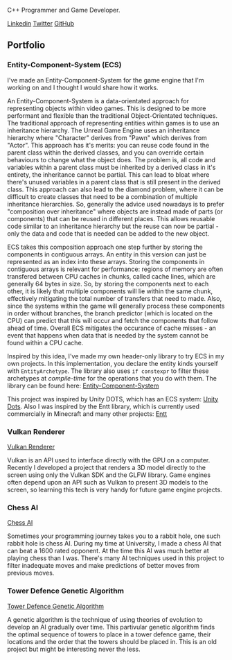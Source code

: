 C++ Programmer and Game Developer. 

[Linkedin](https://www.linkedin.com/in/oscar-smith-jones-44329a195/) 
[Twitter](https://twitter.com/OscarSmithJone1)
[GitHub](https://github.com/ozzysmithjones)

## Portfolio

### Entity-Component-System (ECS)

I've made an Entity-Component-System for the game engine that I'm working on and I thought I would share how it works. 

An Entity-Component-System is a data-orientated approach for representing objects within video games. This is designed to be more performant and flexible than the traditional Object-Orientated techniques. The traditional approach of representing entities within games is to use an inheritance hierarchy. The Unreal Game Engine uses an inheritance hierarchy where "Character" derives from "Pawn" which derives from "Actor". This approach has it's merits: you can reuse code found in the parent class within the derived classes, and you can override certain behaviours to change what the object does. The problem is, all code and variables within a parent class must be inherited by a derived class in it's entirety, the inheritance cannot be partial. This can lead to bloat where there's unused variables in a parent class that is still present in the derived class. This approach can also lead to the diamond problem, where it can be difficult to create classes that need to be a combination of multiple inheritance hierarchies. So, generally the advice used nowadays is to prefer "composition over inheritance" where objects are instead made of parts (or components) that can be reused in different places. This allows reusable code similar to an inheritance hierarchy but the reuse can now be partial - only the data and code that is needed can be added to the new object. 

ECS takes this composition approach one step further by storing the components in contiguous arrays. An entity in this version can just be represented as an index into these arrays. Storing the components in contiguous arrays is relevant for performance: regions of memory are often transfered between CPU caches in chunks, called cache lines, which are generally 64 bytes in size. So, by storing the components next to each other, it is likely that multiple components will lie within the same chunk, effectively mitigating the total number of transfers that need to made. Also, since the systems within the game will generally process these components in order without branches, the branch predictor (which is located on the CPU) can predict that this will occur and fetch the components that follow ahead of time. Overall ECS mitigates the occurance of cache misses - an event that happens when data that is needed by the system cannot be found within a CPU cache. 

Inspired by this idea, I've made my own header-only library to try ECS in my own projects. In this implementation, you declare the entity kinds yourself with `EntityArchetype`. The library also uses `if constexpr` to filter these archetypes at *compile-time* for the operations that you do with them. The library can be found here: 
[Entity-Component-System](https://github.com/ozzysmithjones/entity-component-system) 

This project was inspired by Unity DOTS, which has an ECS system: [Unity Dots](https://unity.com/dots). Also I was inspired by the Entt library, which is currently used commercially in Minecraft and many other projects: [Entt](https://github.com/skypjack/entt) 

### Vulkan Renderer

[Vulkan Renderer](https://github.com/ozzysmithjones/LearnVulkan)

Vulkan is an API used to interface directly with the GPU on a computer. Recently I developed a project that renders a 3D model directly to the screen using only the Vulkan SDK and the GLFW library. Game engines often depend upon an API such as Vulkan to present 3D models to the screen, so learning this tech is very handy for future game engine projects. 

### Chess AI

[Chess AI](https://github.com/ozzysmithjones/Chess)

Sometimes your programming journey takes you to a rabbit hole, one such rabbit hole is chess AI. During my time at University, I made a chess AI that can beat a 1600 rated opponent. At the time this AI was much better at playing chess than I was. There's many AI techniques used in this project to filter inadequate moves and make predictions of better moves from previous moves. 

### Tower Defence Genetic Algorithm

[Tower Defence Genetic Algorithm](https://github.com/ozzysmithjones/GeneticAlgorithm)

A genetic algorithm is the technique of using theories of evolution to develop an AI gradually over time. This partivular genetic algorithm finds the optimal sequence of towers to place in a tower defence game, their locations and the order that the towers should be placed in. This is an old project but might be interesting never the less.

